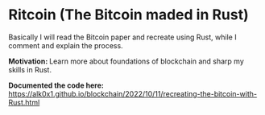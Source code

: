# Ritcoin (The Bitcoin maded in Rust)

Basically I will read the Bitcoin paper and recreate using Rust, while I comment and explain the process.

<b>Motivation: </b> Learn more about foundations of blockchain and sharp my skills in Rust.

**Documented the code here:** https://alk0x1.github.io/blockchain/2022/10/11/recreating-the-bitcoin-with-Rust.html
